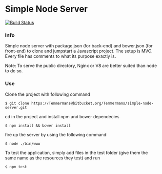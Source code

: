 # Simple Node Server

[![Build Status](https://travis-ci.org/travis-ci/travis-web.png?branch=master)](https://travis-ci.org/travis-ci/travis-web)

### Info

Simple node server with package.json (for back-end) and bower.json (for front-end) to clone and jumpstart a Javascript project. The setup is MVC. Every file has comments to what its purpose exactly is.

Note: To serve the public directory, Nginx or V8 are better suited than node to do so.

### Use

Clone the project with following command

```
$ git clone https://Temmermans@bitbucket.org/Temmermans/simple-node-server.git
```
cd in the project and install npm and bower dependecies

```
$ npm install && bower install
```
fire up the server by using the following command

```
$ node ./bin/www
```

To test the application, simply add files in the test folder (give them the same name as the resources they test) and run

```
$ npm test
```
